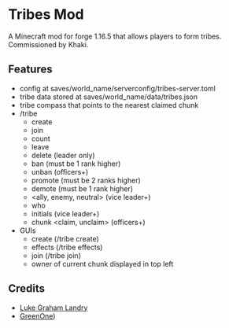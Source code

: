 # Tribes Mod 

A Minecraft mod for forge 1.16.5 that allows players to form tribes. Commissioned by Khaki.

## Features
- config at saves/world_name/serverconfig/tribes-server.toml
- tribe data stored at saves/world_name/data/tribes.json
- tribe compass that points to the nearest claimed chunk
- /tribe 
    - create <name>
    - join <name>
    - count <name>
    - leave
    - delete <name> (leader only)
    - ban <player> (must be 1 rank higher)
    - unban <player> (officers+)
    - promote <player> (must be 2 ranks higher)
    - demote <player> (must be 1 rank higher)
    - <ally, enemy, neutral> <name> (vice leader+)
    - who <player>
    - initials <string> (vice leader+)
    - chunk <claim, unclaim> (officers+)
- GUIs
    - create (/tribe create)
    - effects (/tribe effects)
    - join (/tribe join)
    - owner of current chunk displayed in top left

## Credits
- [Luke Graham Landry](https://lukegrahamlandry.ca)
- [GreenOne](https://github.com/TheGreenOne))
